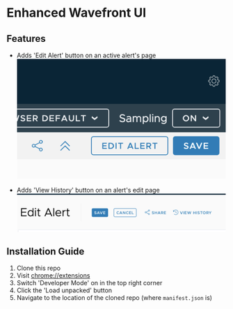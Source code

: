 # Enhanced Wavefront UI


## Features

* Adds 'Edit Alert' button on an active alert's page
  ![Screenshot of Edit Alert button](/screenshots/edit-alert-button.png?raw=true)

* Adds 'View History' button on an alert's edit page
  ![Screenshot of View History button](/screenshots/view-history-button.png?raw=true)

## Installation Guide

1. Clone this repo
2. Visit [chrome://extensions](chrome://extensions)
3. Switch 'Developer Mode' on in the top right corner
4. Click the 'Load unpacked' button
5. Navigate to the location of the cloned repo (where `manifest.json` is)
